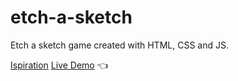 # etch-a-sketch
Etch a sketch game created with HTML, CSS and JS.

[Ispiration](https://www.theodinproject.com/lessons/foundations-etch-a-sketch)
[Live Demo](https://chicco4.github.io/etch-a-sketch/) :point_left:
